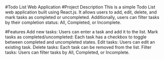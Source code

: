 #Todo List Web Application
#Project Description
This is a simple Todo List web application built using React.js. It allows users to add, edit, delete, and mark tasks as completed or uncompleted. Additionally, users can filter tasks by their completion status: All, Completed, or Incomplete.

#Features
Add new tasks: Users can enter a task and add it to the list.
Mark tasks as completed/uncompleted: Each task has a checkbox to toggle between completed and uncompleted states.
Edit tasks: Users can edit an existing task.
Delete tasks: Each task can be removed from the list.
Filter tasks: Users can filter tasks by All, Completed, or Incomplete.
